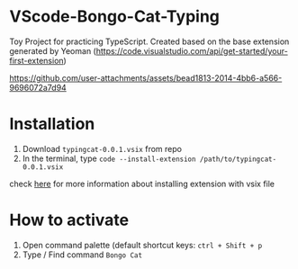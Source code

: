 # VScode-Bongo-Cat-Typing
Toy Project for practicing TypeScript. Created based on the base extension generated by Yeoman (https://code.visualstudio.com/api/get-started/your-first-extension)

https://github.com/user-attachments/assets/bead1813-2014-4bb6-a566-9696072a7d94

# Installation
1. Download `typingcat-0.0.1.vsix` from repo
2. In the terminal, type `code --install-extension /path/to/typingcat-0.0.1.vsix`

check [here](https://code.visualstudio.com/docs/editor/extension-marketplace#_install-from-a-vsix) for more information about installing extension with vsix file

# How to activate
1. Open command palette (default shortcut keys: `ctrl + Shift + p`
2. Type / Find command `Bongo Cat`
